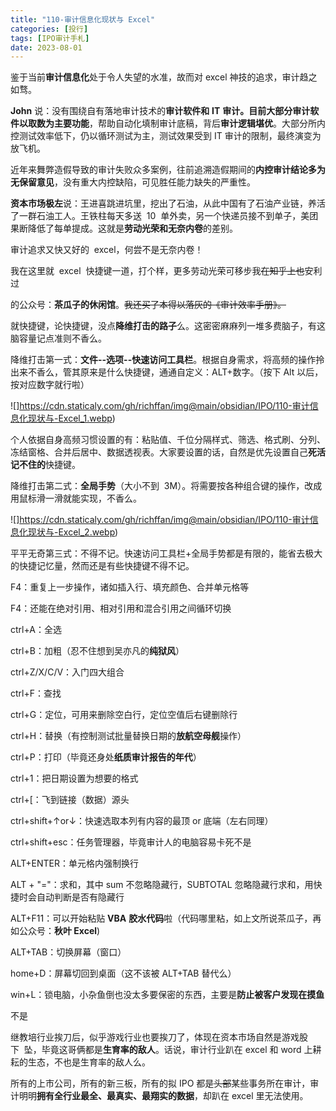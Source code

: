 ```yaml
---
title: "110-审计信息化现状与 Excel"
categories: [投行]
tags: [IPO审计手札]
date: 2023-08-01
---
```

鉴于当前**审计信息化**处于令人失望的水准，故而对 excel 神技的追求，审计趋之如骛。

**John** 说：没有围绕自有落地审计技术的**审计软件和** **IT** **审计。**目前大部分审计软件**以取数为主要功能**，帮助自动化填制审计底稿，背后**审计逻辑堪优**。大部分所内控测试效率低下，仍以循环测试为主，测试效果受到 IT 审计的限制，最终演变为放飞机。

近年来舞弊造假导致的审计失败众多案例，往前追溯造假期间的**内控审计结论多为无保留意见**，没有重大内控缺陷，可见胜任能力缺失的严重性。

**资本市场极左**说：王进喜跳进坑里，挖出了石油，从此中国有了石油产业链，养活了一群石油工人。王铁柱每天多送  10  单外卖，另一个快递员接不到单子，美团果断降低了每单提成。这就是**劳动光荣和无奈内卷**的差别。

审计追求又快又好的  excel，何尝不是无奈内卷！

我在这里就  excel  快捷键一道，打个样，更多劳动光荣可移步我~~在知乎上也~~安利过

的公众号：**茶瓜子的休闲馆**。~~我还买了本得以落灰的《审计效率手册》。~~

  

就快捷键，论快捷键，没点**降维打击的路子**么。这密密麻麻列一堆多费脑子，有这脑容量记点准则不香么。

降维打击第一式：**文件--选项--快速访问工具栏**。根据自身需求，将高频的操作拎出来不香么，管其原来是什么快捷键，通通自定义：ALT+数字。（按下 Alt 以后，按对应数字就行啦）

![]https://cdn.staticaly.com/gh/richffan/img@main/obsidian/IPO/110-审计信息化现状与-Excel_1.webp)

个人依据自身高频习惯设置的有：粘贴值、千位分隔样式、筛选、格式刷、分列、冻结窗格、合并后居中、数据透视表。大家要设置的话，自然是优先设置自己**死活记不住的**快捷键。

  

降维打击第二式：**全局手势**（大小不到  3M）。将需要按各种组合键的操作，改成用鼠标滑一滑就能实现，不香么。

![]https://cdn.staticaly.com/gh/richffan/img@main/obsidian/IPO/110-审计信息化现状与-Excel_2.webp)

平平无奇第三式：不得不记。快速访问工具栏+全局手势都是有限的，能省去极大的快捷记忆量，然而还是有些快捷键不得不记。

F4：重复上一步操作，诸如插入行、填充颜色、合并单元格等

F4：还能在绝对引用、相对引用和混合引用之间循环切换

ctrl+A：全选

ctrl+B：加粗（忍不住想到吴亦凡的**纯狱风**）

ctrl+Z/X/C/V：入门四大组合

ctrl+F：查找

ctrl+G：定位，可用来删除空白行，定位空值后右键删除行

ctrl+H：替换（有控制测试批量替换日期的**放航空母舰**操作）

ctrl+P：打印（毕竟还身处**纸质审计报告的年代**）

ctrl+1：把日期设置为想要的格式

ctrl+[：飞到链接（数据）源头

  

ctrl+shift+↑or↓：快速选取本列有内容的最顶 or 底端（左右同理）

ctrl+shift+esc：任务管理器，毕竟审计人的电脑容易卡死不是

ALT+ENTER：单元格内强制换行

ALT + "="：求和，其中 sum 不忽略隐藏行，SUBTOTAL 忽略隐藏行求和，用快捷时会自动判断是否有隐藏行

ALT+F11：可以开始粘贴 **VBA** **胶水代码**啦（代码哪里粘，如上文所说茶瓜子，再如公众号：**秋叶 Excel**)

ALT+TAB：切换屏幕（窗口）

home+D：屏幕切回到桌面（这不该被 ALT+TAB 替代么）

win+L：锁电脑，小杂鱼倒也没太多要保密的东西，主要是**防止被客户发现在摸鱼**

不是

  

继教培行业挨刀后，似乎游戏行业也要挨刀了，体现在资本市场自然是游戏股下  坠，毕竟这哥俩都是**生育率的敌人**。话说，审计行业趴在 excel 和 word 上耕耘的生态，不也是生育率的敌人么。

所有的上市公司，所有的新三板，所有的拟 IPO 都是~~头部~~某些事务所在审计，审计明明**拥有全行业最全、最真实、最翔实的数据**，却趴在 excel 里无法使用。